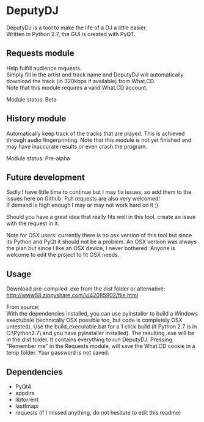 DeputyDJ
=========

DeputyDJ is a tool to make the life of a DJ a little easier.  
Written in Python 2.7, the GUI is created with PyQT.

Requests module
---
Help fulfill audience requests.  
Simply fill in the artist and track name and DeputyDJ will automatically download the track (in 320kbps if available) from What.CD.  
Note that this module requires a valid What.CD account.

Module status: Beta

History module
---
Automatically keep track of the tracks that are played. This is achieved through audio fingerprinting.
Note that this module is not yet finished and may have inaccurate results or even crash the program.

Module status: Pre-alpha

Future development
---
Sadly I have little time to continue but I may fix issues, so add them to the issues here on Github. Pull requests are also very welcomed!  
If demand is high enough I may or may not work hard on it ;)  
  
Should you have a great idea that really fits well in this tool, create an issue with the request in it.  
  
Note for OSX users: currently there is no osx version of this tool but since its Python and PyQt it should not be a problem. An OSX version was always the plan but since I like an OSX device, I never bothered. Anyone is welcome to edit the project to fit OSX needs.

Usage
---
Download pre-compiled .exe from the dist folder or alternative: http://www58.zippyshare.com/v/42085902/file.html  
  

From source:  
With the dependencies installed, you can use pyinstaller to build a Windows exectubale (technically OSX possible too, but code is completely OSX untested).  Use the build_executable.bat for a 1 click build (if Python 2.7 is in C:\Python2.7\ and you have pyinstaller installed). The resulting .exe will be in the dist folder. It contains everything to run DeputyDJ.
Pressing "Remember me" in the Requests module, will save the What.CD cookie in a temp folder. Your password is not saved.

Dependencies
---
- PyQt4
- appdirs
- libtorrent
- lastfmapi
- requests
(if I missed anything, do not hesitate to edit this readme)
